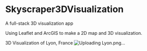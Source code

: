 # Skyscraper3DVisualization
A full-stack 3D visualization app

Using Leaflet and ArcGIS to make a 2D map and 3D visualization.

3D Visualization of Lyon, France
![Uploading Lyon.png…]()



